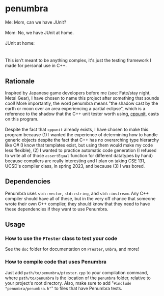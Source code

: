 # penumbra
Me: Mom, can we have JUnit?<br><br>
Mom: No, we have JUnit at home.<br><br>
JUnit at home:
#
This isn't meant to be anything complex, it's just the testing framework I made for personal use in C++.
## Rationale
Inspired by Japanese game developers before me (see: Fate/stay night, Metal Gear), I have chosen to name this project after something that sounds cool! More importantly, the word penumbra means "the shadow cast by the earth or moon over an area experiencing a partial eclipse", which is a reference to the shadow that the C++ unit tester worth using, [cppunit](https://github.com/freedesktop/libreoffice-cppunit), casts on this program.<br><br>
Despite the fact that `cppunit` already exists, I have chosen to make this program because (1) I wanted the experience of determining how to handle generic objects despite the fact that C++ has no overarching type hierarchy like C# (I know that templates exist, but using them would make my code less flexible), (2) I wanted to practice automatic code generation (I refused to write all of those `assertEqual` function for different datatypes by hand) because compilers are really interesting and I plan on taking CSE 131, UCSD's compiler class, in spring 2023, and because (3) I was bored.
## Dependencies
Penumbra uses `std::vector`, `std::string`, and `std::iostream`. Any C++ compiler should have all of these, but in the very off chance that someone wrote their own C++ compiler, they should know that they need to have these dependencies if they want to use Penumbra.
## Usage
### How to use the `PTester` class to test your code
See the `doc` folder for documentation on `PTester`, `Umbra`, and more!
### How to compile code that uses Penumbra
Just add `path/to/penumbra/ptester.cpp` to your compilation command, where `path/to/penumbra` is the location of the `penumbra` folder, relative to your project's root directory. Also, make sure to add "`#include "penumbra/penumbra.h"`" to files that have Penumbra tests.
